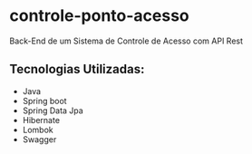 # controle-ponto-acesso
 Back-End de um Sistema de Controle de Acesso com API Rest
## Tecnologias Utilizadas:
* Java 
* Spring boot 
* Spring Data Jpa 
* Hibernate 
* Lombok 
* Swagger
